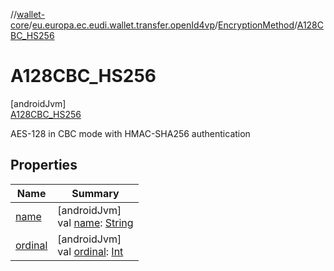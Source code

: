 //[wallet-core](../../../../index.md)/[eu.europa.ec.eudi.wallet.transfer.openId4vp](../../index.md)/[EncryptionMethod](../index.md)/[A128CBC_HS256](index.md)

# A128CBC_HS256

[androidJvm]\
[A128CBC_HS256](index.md)

AES-128 in CBC mode with HMAC-SHA256 authentication

## Properties

| Name | Summary |
|---|---|
| [name](../-x-c20-p/index.md#-372974862%2FProperties%2F1615067946) | [androidJvm]<br>val [name](../-x-c20-p/index.md#-372974862%2FProperties%2F1615067946): [String](https://kotlinlang.org/api/latest/jvm/stdlib/kotlin-stdlib/kotlin/-string/index.html) |
| [ordinal](../-x-c20-p/index.md#-739389684%2FProperties%2F1615067946) | [androidJvm]<br>val [ordinal](../-x-c20-p/index.md#-739389684%2FProperties%2F1615067946): [Int](https://kotlinlang.org/api/latest/jvm/stdlib/kotlin-stdlib/kotlin/-int/index.html) |
